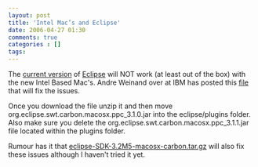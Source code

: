 ```yaml
---
layout: post
title: 'Intel Mac’s and Eclipse'
date: 2006-04-27 01:30
comments: true
categories : []
tags:
---
```

The <a href="http://www.eclipse.org/downloads/">current version</a> of <a href="http://www.eclipse.org">Eclipse</a> will NOT work (at least out of the box) with the new Intel Based Mac's. Andre Weinand over at IBM has posted this <a href="https://bugs.eclipse.org/bugs/attachment.cgi?id=34552&action=view">file</a> that will fix the issues.

Once you download the file unzip it and then move org.eclipse.swt.carbon.macosx.ppc_3.1.0.jar into the eclipse/plugins folder. Also make sure you delete the org.eclipse.swt.carbon.macosx.ppc_3.1.1.jar file located within the plugins folder.

Rumour has it that <a href="http://www.eclipse.org/downloads/download.php?file=/eclipse/downloads/drops/S-3.2M5-200602171115/eclipse-SDK-3.2M5-macosx-carbon.tar.gz">eclipse-SDK-3.2M5-macosx-carbon.tar.gz</a> will also fix these issues although I haven't tried it yet.

